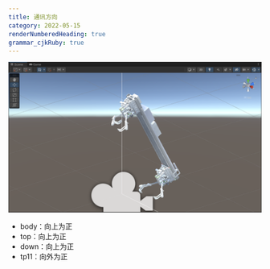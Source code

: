 ```yaml
---
title: 通讯方向
category: 2022-05-15
renderNumberedHeading: true
grammar_cjkRuby: true
---
```



![enter description here](./images/1652604065637.png)

- body：向上为正
- top：向上为正
- down：向上为正
- tp11：向外为正